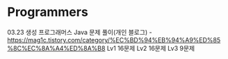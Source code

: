 # Programmers
03.23 생성
프로그래머스 Java 문제 풀이(개인 블로그) - https://mag1c.tistory.com/category/%EC%BD%94%EB%94%A9%ED%85%8C%EC%8A%A4%ED%8A%B8
Lv1 16문제
Lv2 16문제
Lv3 9문제


